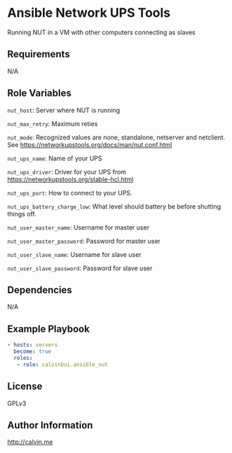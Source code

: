 # Ansible Network UPS Tools

Running NUT in a VM with other computers connecting as slaves

##  Requirements

N/A

## Role Variables

`nut_host`: Server where NUT is running

`nut_max_retry`: Maximum reties

`nut_mode`: Recognized values are none, standalone, netserver and netclient. See https://networkupstools.org/docs/man/nut.conf.html

`nut_ups_name`: Name of your UPS

`nut_ups_driver`: Driver for your UPS from https://networkupstools.org/stable-hcl.html

`nut_ups_port`: How to connect to your UPS.

`nut_ups_battery_charge_low`: What level should battery be before shutting things off.

`nut_user_master_name`: Username for master user

`nut_user_master_password`: Password for master user

`nut_user_slave_name`: Username for slave user

`nut_user_slave_password`: Password for slave user

## Dependencies

N/A

## Example Playbook

```yaml
- hosts: servers
  become: true
  roles:
   - role: calvinbui.ansible_nut
```

## License

GPLv3

## Author Information

http://calvin.me
